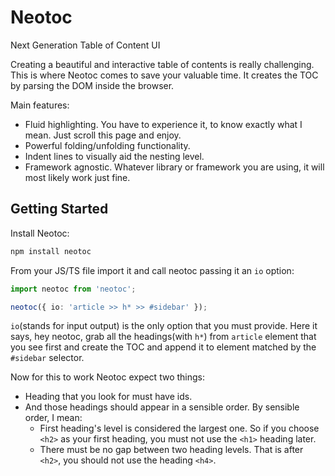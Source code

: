 # Neotoc

Next Generation Table of Content UI

Creating a beautiful and interactive table of contents is really challenging. This is where Neotoc comes to save your valuable time. It creates the TOC by parsing the DOM inside the browser.

Main features:

- Fluid highlighting. You have to experience it, to know exactly what I mean. Just scroll this page and enjoy.
- Powerful folding/unfolding functionality.
- Indent lines to visually aid the nesting level.
- Framework agnostic. Whatever library or framework you are using, it will most likely work just fine.

## Getting Started

Install Neotoc:

```sh
npm install neotoc
```

From your JS/TS file import it and call neotoc passing it an `io` option:

```ts
import neotoc from 'neotoc';

neotoc({ io: 'article >> h* >> #sidebar' });
```

`io`(stands for input output) is the only option that you must provide. Here it says, hey neotoc, grab all the headings(with `h*`) from `article` element that you see first and create the TOC and append it to element matched by the `#sidebar` selector.

Now for this to work Neotoc expect two things:

- Heading that you look for must have ids.
- And those headings should appear in a sensible order. By sensible order, I mean:
  - First heading's level is considered the largest one. So if you choose `<h2>` as your first heading, you must not use the `<h1>` heading later.
  - There must be no gap between two heading levels. That is after `<h2>`, you should not use the heading `<h4>`.
